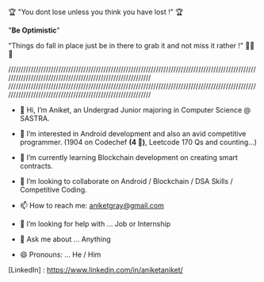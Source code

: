 🏆 "You dont lose unless you think you have lost !" 🏆

"**Be Optimistic**"

"Things do fall in place just be in there to grab it and not miss it rather !" 🥇🥇🥇


////////////////////////////////////////////////////////////////////////////////////////////////////////////////////////////////////////////////////////////
////////////////////////////////////////////////////////////////////////////////////////////////////////////////////////////////////////////////////////////


- 👋 Hi, I’m Aniket, an Undergrad Junior majoring in Computer Science @ SASTRA.

- 👀 I’m interested in Android development and also an avid competitive programmer. (1904 on Codechef **(4 🌟)**, Leetcode 170 Qs and counting...)
 
- 🌱 I’m currently learning Blockchain development on creating smart contracts.
 
- 💞️ I’m looking to collaborate on Android / Blockchain / DSA Skills / Competitive Coding.

- 📫 How to reach me: aniketgray@gmail.com

- 🤔 I’m looking for help with ... Job or Internship

- 💬 Ask me about ... Anything

- 😄 Pronouns: ... He / Him

[LinkedIn] : https://www.linkedin.com/in/aniketaniket/ 



<!---
iam-aniket/iam-aniket is a ✨ special ✨ repository because its `README.md` (this file) appears on your GitHub profile.
You can click the Preview link to take a look at your changes.
--->
